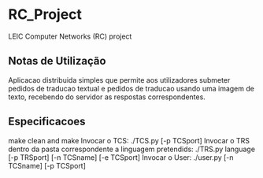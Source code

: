 # RC_Project
LEIC Computer Networks (RC) project

Notas de Utilização
---------------------------------------
Aplicacao distribuida simples que permite aos utilizadores submeter pedidos de traducao textual e pedidos de traducao usando uma imagem de texto, recebendo do servidor as respostas correspondentes.

Especificacoes
---------------------------------------
make clean and make
Invocar o TCS: ./TCS.py [-p TCSport]
Invocar o TRS dentro da pasta correspondente a linguagem pretendids: ./TRS.py language [-p TRSport] [-n TCSname] [-e TCSport]
Invocar o User: ./user.py [-n TCSname] [-p TCSport]
